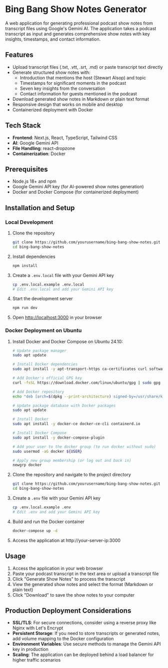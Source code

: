 # Bing Bang Show Notes Generator

A web application for generating professional podcast show notes from transcript files using Google's Gemini AI. The application takes a podcast transcript as input and generates comprehensive show notes with key insights, timestamps, and contact information.

## Features

- Upload transcript files (.txt, .vtt, .srt, .md) or paste transcript text directly
- Generate structured show notes with:
  - Introduction that mentions the host (Stewart Alsop) and topic
  - Timestamps for significant moments in the podcast
  - Seven key insights from the conversation
  - Contact information for guests mentioned in the podcast
- Download generated show notes in Markdown or plain text format
- Responsive design that works on mobile and desktop
- Containerized deployment with Docker

## Tech Stack

- **Frontend**: Next.js, React, TypeScript, Tailwind CSS
- **AI**: Google Gemini API
- **File Handling**: react-dropzone
- **Containerization**: Docker

## Prerequisites

- Node.js 18+ and npm
- Google Gemini API key (for AI-powered show notes generation)
- Docker and Docker Compose (for containerized deployment)

## Installation and Setup

### Local Development

1. Clone the repository
   ```bash
   git clone https://github.com/yourusername/bing-bang-show-notes.git
   cd bing-bang-show-notes
   ```

2. Install dependencies
   ```bash
   npm install
   ```

3. Create a `.env.local` file with your Gemini API key
   ```bash
   cp .env.local.example .env.local
   # Edit .env.local and add your Gemini API key
   ```

4. Start the development server
   ```bash
   npm run dev
   ```

5. Open [http://localhost:3000](http://localhost:3000) in your browser

### Docker Deployment on Ubuntu

1. Install Docker and Docker Compose on Ubuntu 24.10:

   ```bash
   # Update package manager
   sudo apt update
   
   # Install Docker dependencies
   sudo apt install -y apt-transport-https ca-certificates curl software-properties-common
   
   # Add Docker's official GPG key
   curl -fsSL https://download.docker.com/linux/ubuntu/gpg | sudo gpg --dearmor -o /usr/share/keyrings/docker-archive-keyring.gpg
   
   # Add Docker repository
   echo "deb [arch=$(dpkg --print-architecture) signed-by=/usr/share/keyrings/docker-archive-keyring.gpg] https://download.docker.com/linux/ubuntu $(lsb_release -cs) stable" | sudo tee /etc/apt/sources.list.d/docker.list > /dev/null
   
   # Update package database with Docker packages
   sudo apt update
   
   # Install Docker
   sudo apt install -y docker-ce docker-ce-cli containerd.io
   
   # Install Docker Compose
   sudo apt install -y docker-compose-plugin
   
   # Add your user to the docker group (to run docker without sudo)
   sudo usermod -aG docker ${USER}
   
   # Apply new group membership (or log out and back in)
   newgrp docker
   ```

2. Clone the repository and navigate to the project directory
   ```bash
   git clone https://github.com/yourusername/bing-bang-show-notes.git
   cd bing-bang-show-notes
   ```

3. Create a `.env` file with your Gemini API key
   ```bash
   cp .env.local.example .env
   # Edit .env and add your Gemini API key
   ```

4. Build and run the Docker container
   ```bash
   docker-compose up -d
   ```

5. Access the application at http://your-server-ip:3000

## Usage

1. Access the application in your web browser
2. Paste your podcast transcript in the text area or upload a transcript file
3. Click "Generate Show Notes" to process the transcript
4. View the generated show notes and select the format (Markdown or plain text)
5. Click "Download" to save the show notes to your computer

## Production Deployment Considerations

- **SSL/TLS**: For secure connections, consider using a reverse proxy like Nginx with Let's Encrypt
- **Persistent Storage**: If you need to store transcripts or generated notes, add volume mapping to the Docker configuration
- **Environment Variables**: Use secure methods to manage the Gemini API key in production
- **Scaling**: The application can be deployed behind a load balancer for higher traffic scenarios
